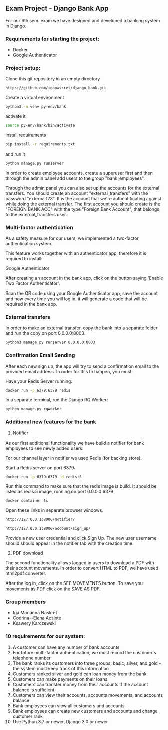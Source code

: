 ## Exam Project - Django Bank App

For our 6th sem. exam we have designed and developed a banking system in Django.

### Requirements for starting the project:

- Docker
- Google Authenticator

### Project setup:

Clone this git repository in an empty directory

```bash
https://github.com/iganaskret/django_bank.git
```

Create a virtual environment

```bash
python3 -m venv py-env/bank
```

activate it

```bash
source py-env/bank/bin/activate
```

install requirements

```bash
pip install -r requirements.txt
```

and run it

```bash
python manage.py runserver
```

In order to create employee accounts, create a superuser first and then through the admin panel add users to the group "bank_employees".

Through the admin panel you can also set up the accounts for the external transfers. You should create an account "external_transfers" with the password "external123". It is the account that we're authentificating against while doing the external transfer. The first account you should create is the "FOREIGN BANK ACC" with the type "Foreign Bank Account", that belongs to the external_transfers user.

### Multi-factor authentication

As a safety measure for our users, we implemented a two-factor authentication system.

This feature works together with an authenticator app, therefore it is required to install:

Google Authenticator

After creating an account in the bank app, click on the button saying 'Enable Two Factor Authenticator'.

Scan the QR code using your Google Authenticator app, save the account and now every time you will log in, it will generate a code that will be required in the bank app.

### External transfers

In order to make an external transfer, copy the bank into a separate folder and run the copy on port 0.0.0.0:8003.

```bash
python3 manage.py runserver 0.0.0.0:8003
```

### Confirmation Email Sending

After each new sign up, the app will try to send a confirmation email to the provided email address. In order for this to happen, you must:

Have your Redis Server running:

```bash
docker run -p 6379:6379 redis
```

In a separate terminal, run the Django RQ Worker:

```bash
python manage.py rqworker
```

### Additional new features for the bank

1. Notifier

As our first additional functionality we have build a notifier for bank employees to see newly added users.

For our channel layer in notifier we used Redis (for backing store).

Start a Redis server on port 6379:

```bash
docker run -p 6379:6379 -d redis:5
```

Run this command to make sure that the redis image is build. It should be listed as redis:5 image, running on port 0.0.0.0:6379

```bash
docker container ls
```

Open these links in seperate browser windows.

```bash
http://127.0.0.1:8000/notifier/
```

```bash
http://127.0.0.1:8000/account/sign_up/
```

Provide a new user credential and click Sign Up. The new user username should should appear in the notifier tab with the creation time.

2. PDF download

The second functionality allows logged in users to download a PDF with their account movements. In order to convert HTML to PDF, we have used html2pdf converter.

After the log in, click on the SEE MOVEMENTS button. To save you movements as PDF click on the SAVE AS PDF.

### Group members

- Iga Marianna Naskret
- Codrina--Elena Acsinte
- Ksawery Karczewski

### 10 requirements for our system:

1. A customer can have any number of bank accounts
2. For future multi-factor authentication, we must record the customer's telephone number
3. The bank ranks its customers into three groups: basic, silver, and gold - the system must keep track of this information
4. Customers ranked silver and gold can loan money from the bank
5. Customers can make payments on their loans
6. Customers can transfer money from their accounts if the account balance is sufficient
7. Customers can view their accounts, accounts movements, and accounts balance
8. Bank employees can view all customers and accounts
9. Bank employees can create new customers and accounts and change customer rank
10. Use Python 3.7 or newer, Django 3.0 or newer
